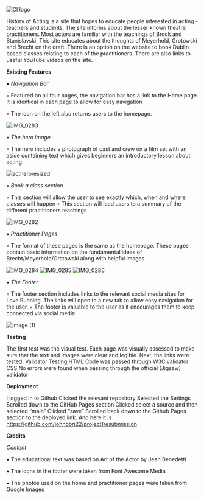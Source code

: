 ![CI logo](https://codeinstitute.s3.amazonaws.com/fullstack/ci_logo_small.png)

History of Acting is a site that hopes to educate people interested in acting - teachers and
students. The site informs about the lesser known theatre practitioners. Most actors are
familiar with the teachings of Brook and Stanislavski. This site educates about the
thoughts of Meyerhold, Grotowski and Brecht on the craft. There is an option on the
website to book Dublin based classes relating to each of the practitioners. There are also
links to useful YouTube videos on the site.

**Existing Features**

• *Navigation Bar*

  ◦ Featured on all four pages, the navigation bar has a link to the Home page. It
    is identical in each page to allow for easy navigation
  
  ◦ The icon on the left also returns users to the homepage.

![IMG_0283](https://user-images.githubusercontent.com/104386384/179850909-4b7a7bbb-3e5d-48bd-ba6d-17297cd5a570.jpg)

• *The hero image*

  ◦ The hero includes a photograph of cast and crew on a film set with an aside
    containing text which gives beginners an introductory lesson about acting.

![actheroresized](https://user-images.githubusercontent.com/104386384/179852418-dcf3129a-9171-4970-8eaa-5c5d7172d099.png)

• *Book a class section*

  ◦ This section will allow the user to see exactly which, when and where classes will
    happen
  ◦ This section will lead users to a summary of the different practitioners teachings

![IMG_0282](https://user-images.githubusercontent.com/104386384/179850889-d1a351cf-2318-487e-aee6-d5edf7e6efca.PNG)

• *Practitioner Pages*
  
  ◦ The format of these pages is the same as the homepage. These pages contain basic
    information on the fundamental ideas of Brecht/Meyerhold/Grotowski along with helpful
    images

![IMG_0284](https://user-images.githubusercontent.com/104386384/179850923-dc18c7bb-7228-4499-99fb-4a632e64ecff.jpg)
![IMG_0285](https://user-images.githubusercontent.com/104386384/179850954-c314c694-996a-4247-b645-5e0985688fc2.jpg)
![IMG_0286](https://user-images.githubusercontent.com/104386384/179850977-e38cf0b9-2f5c-4088-ac23-174b51d0d362.jpg)

• *The Footer*
  
  ◦ The footer section includes links to the relevant social media sites for Love Running.
    The links will open to a new tab to allow easy navigation for the user.
  ◦ The footer is valuable to the user as it encourages them to keep connected via
    social media

![image (1)](https://user-images.githubusercontent.com/104386384/179853021-a9e4d750-6db6-4080-b060-8d2277ec916a.png)

**Testing**

The first test was the visual test. Each page was visually assessed to make sure that the
text and images were clear and legible.
Next, the links were tested.
Validator Testing
HTML
Code was passed through W3C validator
CSS
No errors were found when passing through the official (Jigsaw) validator

**Deployment**

I logged in to Github
Clicked the relevant repository
Selected the Settings
Scrolled down to the GitHub Pages section
Clicked select a source and then selected “main”
Clicked “save”
Scrolled back down to the Github Pages section to the deployed link. And here it is https://github.com/johnobri22/project1resubmission


**Credits**

*Content*

• The educational text was based on Art of the Actor by Jean Benedetti

• The icons in the footer were taken from Font Awesome
Media

• The photos used on the home and practitioner pages were taken from Google
Images

